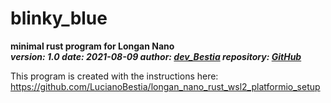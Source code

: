 # blinky_blue

**minimal rust program for Longan Nano**  
***version: 1.0  date: 2021-08-09 author: [dev_Bestia](https://bestia.dev) repository: [GitHub](https://github.com/LucianoBestia/blinky_blue)***  

This program is created with the instructions here:  
<https://github.com/LucianoBestia/longan_nano_rust_wsl2_platformio_setup>  
